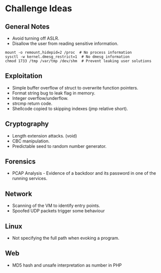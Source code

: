# Challenge Ideas

## General Notes

* Avoid turning off ASLR.
* Disallow the user from reading sensitive information.

```
mount -o remount,hidepid=2 /proc  # No process information
sysctl -w kernel.dmesg_restrict=1  # No dmesg information
chmod 1733 /tmp /var/tmp /dev/shm  # Prevent leaking user solutions
```

## Exploitation


* Simple buffer overflow of struct to overwrite function pointers.
* Format string bug to leak flag in memory.
* Integer overflow/underflow.
* strcmp return code.
* Shellcode copied to skipping indexes (jmp relative short).

## Cryptography

* Length extension attacks. (void)
* CBC manipulation.
* Predictable seed to random number generator.

## Forensics

* PCAP Analysis - Evidence of a backdoor and its password in one of the running
  services.

## Network

* Scanning of the VM to identify entry points.
* Spoofed UDP packets trigger some behaviour

## Linux

* Not specifying the full path when evoking a program.

## Web

* MD5 hash and unsafe interpretation as number in PHP


